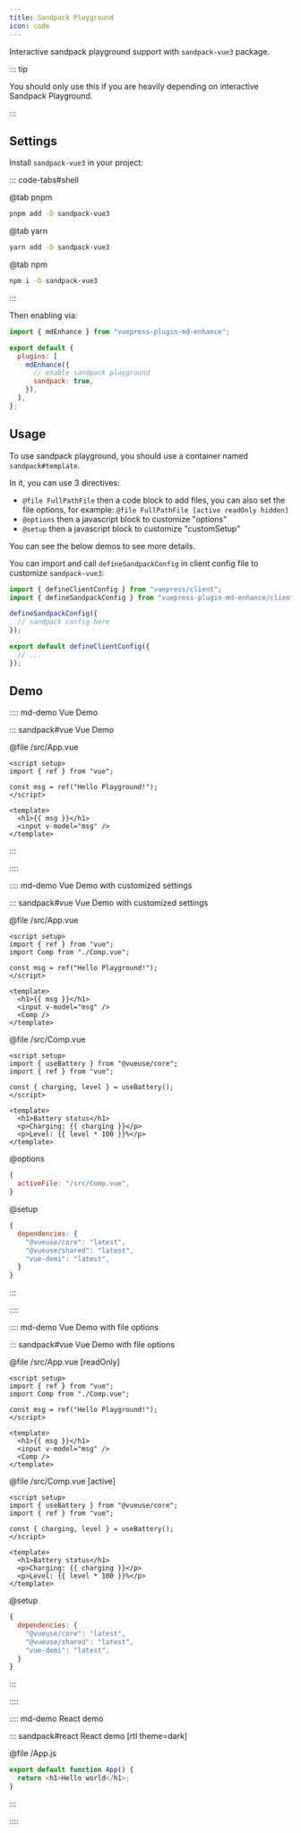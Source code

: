 ```yaml
---
title: Sandpack Playground
icon: code
---
```


<!-- #region before -->

Interactive sandpack playground support with `sandpack-vue3` package.

<!-- more -->

::: tip

You should only use this if you are heavily depending on interactive Sandpack Playground.

:::

## Settings

Install `sandpack-vue3` in your project:

::: code-tabs#shell

@tab pnpm

```bash
pnpm add -D sandpack-vue3
```

@tab yarn

```bash
yarn add -D sandpack-vue3
```

@tab npm

```bash
npm i -D sandpack-vue3
```

:::

Then enabling via:

<!-- #endregion before -->

```js {7} title=".vuepress/config.js"
import { mdEnhance } from "vuepress-plugin-md-enhance";

export default {
  plugins: [
    mdEnhance({
      // enable sandpack playground
      sandpack: true,
    }),
  ],
};
```

<!-- #region after -->

## Usage

To use sandpack playground, you should use a container named `sandpack#template`.

In it, you can use 3 directives:

- `@file FullPathFile` then a code block to add files, you can also set the file options, for example: `@file FullPathFile [active readOnly hidden]`
- `@options` then a javascript block to customize "options"
- `@setup` then a javascript block to customize "customSetup"

You can see the below demos to see more details.

You can import and call `defineSandpackConfig` in client config file to customize `sandpack-vue3`:

```ts title=".vuepress/client.ts"
import { defineClientConfig } from "vuepress/client";
import { defineSandpackConfig } from "vuepress-plugin-md-enhance/client";

defineSandpackConfig({
  // sandpack config here
});

export default defineClientConfig({
  // ...
});
```

## Demo

:::: md-demo Vue Demo

::: sandpack#vue Vue Demo

@file /src/App.vue

```vue
<script setup>
import { ref } from "vue";

const msg = ref("Hello Playground!");
</script>

<template>
  <h1>{{ msg }}</h1>
  <input v-model="msg" />
</template>
```

:::

::::

:::: md-demo Vue Demo with customized settings

::: sandpack#vue Vue Demo with customized settings

@file /src/App.vue

```vue
<script setup>
import { ref } from "vue";
import Comp from "./Comp.vue";

const msg = ref("Hello Playground!");
</script>

<template>
  <h1>{{ msg }}</h1>
  <input v-model="msg" />
  <Comp />
</template>
```

@file /src/Comp.vue

```vue
<script setup>
import { useBattery } from "@vueuse/core";
import { ref } from "vue";

const { charging, level } = useBattery();
</script>

<template>
  <h1>Battery status</h1>
  <p>Charging: {{ charging }}</p>
  <p>Level: {{ level * 100 }}%</p>
</template>
```

@options

```js
{
  activeFile: "/src/Comp.vue",
}
```

@setup

```js
{
  dependencies: {
    "@vueuse/core": "latest",
    "@vueuse/shared": "latest",
    "vue-demi": "latest",
  }
}
```

:::

::::

:::: md-demo Vue Demo with file options

::: sandpack#vue Vue Demo with file options

@file /src/App.vue [readOnly]

```vue
<script setup>
import { ref } from "vue";
import Comp from "./Comp.vue";

const msg = ref("Hello Playground!");
</script>

<template>
  <h1>{{ msg }}</h1>
  <input v-model="msg" />
  <Comp />
</template>
```

@file /src/Comp.vue [active]

```vue
<script setup>
import { useBattery } from "@vueuse/core";
import { ref } from "vue";

const { charging, level } = useBattery();
</script>

<template>
  <h1>Battery status</h1>
  <p>Charging: {{ charging }}</p>
  <p>Level: {{ level * 100 }}%</p>
</template>
```

@setup

```js
{
  dependencies: {
    "@vueuse/core": "latest",
    "@vueuse/shared": "latest",
    "vue-demi": "latest",
  }
}
```

:::

::::

:::: md-demo React demo

::: sandpack#react React demo [rtl theme=dark]

@file /App.js

```js
export default function App() {
  return <h1>Hello world</h1>;
}
```

:::

::::

<!-- #endregion after -->

